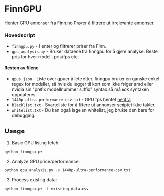 # FinnGPU

Henter GPU annonser fra Finn.no Prøver å filtrere ut irrelevante annonser.

### Hovedscript
- `finngpu.py` - Henter og filtrerer priser fra Finn.
- `gpu_analysis.py` - Bruker dataene fra finngpu for å gjøre analyse. Beste pris for hver modell, pris/fps etc.

#### Resten av filene
- `gpus.json` - Liste over gpuer å lete etter. finngpu bruker en ganske enkel regex for modeller, så hvis du legger til kort som ikke følger amd eller nvidia sin "prefix modellnummer suffix" syntax så må nok syntaxen oppdateres.
- `1440p-ultra-performance-csv.txt` - GPU fps hentet [herifra](https://www.tomshardware.com/reviews/gpu-hierarchy,4388.html)
- `blacklist.txt` - Svarteliste for å filtere ut annonser scriptet ikke takler.
- `whitelist.txt` - Du kan også lage en whitelist, jeg brukte den bare for debugging.


## Usage

1. Basic GPU listing fetch:
```bash
python finngpu.py
```

2. Analyze GPU price/performance:
```bash
python gpu_analysis.py -p 1440p-ultra-performance-csv.txt
```

3. Process existing data:
```bash
python finngpu.py -f existing_data.csv
```
